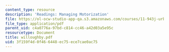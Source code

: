 ```yaml
---
content_type: resource
description: 'Readings: Managing Motorization'
file: https://ol-ocw-studio-app-qa.s3.amazonaws.com/courses/11-943j-urban-transportation-land-use-and-the-environment-spring-2002/3f159f4d0f466448ec75ece7cae0ac75_willoughby.pdf
file_type: application/pdf
parent_uid: c4a0776a-97bd-c814-cc46-a42d03a5e95c
resourcetype: Document
title: willoughby.pdf
uid: 3f159f4d-0f46-6448-ec75-ece7cae0ac75
---
```

